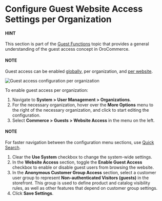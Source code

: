<a id="guest-access-org"></a>

<a id="sys-conf-commerce-guest-access-org"></a>

# Configure Guest Website Access Settings per Organization

#### HINT
This section is part of the [Guest Functions](../../../../../../../concept-guides/catalog-promotions/product-management/index.md#concept-guides-product-management) topic that provides a general understanding of the guest access concept in OroCommerce.

#### NOTE
Guest access can be enabled [globally](../../../../../configuration/commerce/guests/global-guest-access.md#sys-conf-commerce-guest-access-global), per organization, and [per website](../../../../../websites/web-configuration/commerce/guests/website-guest-access.md#sys-conf-commerce-guest-access-website).

![Guest access configuration per organization](user/img/system/user_management/org_configuration/guests/GuestAccessOrg.png)

To enable guest access per organization:

1. Navigate to **System > User Management > Organizations**.
2. For the necessary organization, hover over the <i class="fa fa-ellipsis-h fa-lg" aria-hidden="true"></i> **More Options** menu to the right of the necessary organization, and click <i class="fas fa-cog" aria-hidden="true"></i> to start editing the configuration.
3. Select **Commerce > Guests > Website Access** in the menu on the left.

#### NOTE
For faster navigation between the configuration menu sections, use [Quick Search](../../../../../configuration/quick-search.md#user-guide-system-configuration-quick-search).

1. Clear the **Use System** checkbox to change the system-wide settings.
2. In the **Website Access** section, toggle the **Enable Guest Access** checkbox to enable or disable guest users from browsing the website.
3. In the **Anonymous Customer Group Access** section, select a customer user group to represent **Non-authenticated Visitors (guests)** in the storefront. This group is used to define product and catalog visibility rules, as well as other features that depend on customer group settings.
4. Click **Save Settings**.

<!-- fa-bars = fa-navicon -->
<!-- Ic Tiles is used as Set As Default in saved views, and as tiles in display layout options -->
<!-- IcPencil refers to Rename in Commerce and Inline Editing in CRM -->
<!-- Check mark in the square. -->
<!-- SortDesc is also used as drop-down arrow -->
<!-- A -->
<!-- B -->
<!-- C -->
<!-- D -->
<!-- E -->
<!-- F -->
<!-- G -->
<!-- H -->
<!-- I -->
<!-- L -->
<!-- M -->
<!-- P -->
<!-- R -->
<!-- S -->
<!-- T -->
<!-- U -->
<!-- Z -->
